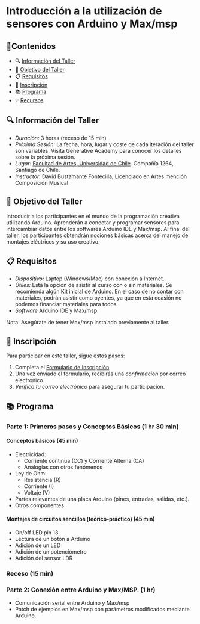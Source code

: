 # Introducción a la utilización de sensores con Arduino y Max/msp



## 📜Contenidos

- 🔍 [Información del Taller](#🔍-información-del-taller)
- 🎯 [Objetivo del Taller](#🎯-objetivo-del-taller)
- 📋 [Requisitos](#📋-requisitos)
- 📝 [Inscripción](#📝-inscripción)
- 📚 [Programa](#📚-programa)
- 💡 [Recursos](#💡-recursos)

## 🔍 Información del Taller

- *Duración:* 3 horas (receso de 15 min)
- *Próxima Sesión:* La fecha, hora, lugar y coste de cada iteración del taller son variables. Visita Generative Academy para conocer los detalles sobre la próxima sesión.
- *Lugar:* [Facultad de Artes, Universidad de Chile](https://maps.app.goo.gl/jWLTspcBS5QZggna6). Compañía 1264, Santiago de Chile.
- *Instructor:* David Bustamante Fontecilla, Licenciado en Artes mención Composición Musical

## 🎯 Objetivo del Taller

Introducir a los participantes en el mundo de la programación creativa utilizando Arduino. Aprenderán a conectar y programar sensores para intercambiar datos entre los softwares Arduino IDE y Max/msp. Al final del taller, los participantes obtendrán nociones básicas acerca del manejo de montajes eléctricos y su uso creativo.


## 📋 Requisitos

- *Dispositivo:* Laptop (Windows/Mac) con conexión a Internet.
- *Útiles:* Está la opción de asistir al curso con o sin materiales. Se recomienda algún Kit inicial de Arduino. En el caso de no contar con materiales, podrán asistir como oyentes, ya que en esta ocasión no podemos financiar materiales para todos.
- *Software* Arduino IDE y Max/msp.

Nota: Asegúrate de tener Max/msp instalado previamente al taller.


## 📝 Inscripción

Para participar en este taller, sigue estos pasos:

1. Completa el [Formulario de Inscripción](https://forms.gle/VczTbXkx1KN4Fx44A)
2. Una vez enviado el formulario, recibirás una *confirmación* por correo electrónico.
3. *Verifica tu correo electrónico* para asegurar tu participación.

## 📚 Programa

### Parte 1: Primeros pasos y Conceptos Básicos (1 hr 30 min)

#### Conceptos básicos (45 min) 
- Electricidad: 
    - Corriente continua (CC) y Corriente Alterna (CA)
    - Analogías con otros fenómenos
- Ley de Ohm:  
    - Resistencia (R)
    - Corriente (I)
    - Voltaje (V)
- Partes relevantes de una placa Arduino (pines, entradas, salidas, etc.).
- Otros componentes

#### Montajes de circuitos sencillos (teórico-práctico) (45 min)
- On/off LED pin 13
- Lectura de un botón a Arduino
- Adición de un LED
- Adición de un potenciómetro
- Adición del sensor LDR

### Receso (15 min)

### Parte 2: Conexión entre Arduino y Max/MSP. (1 hr)

- Comunicación serial entre Arduino y Max/msp
- Patch de ejemplos en Max/msp con parámetros modificados mediante Arduino.


